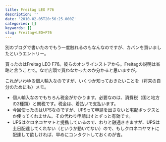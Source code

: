 ```yaml
---
title: Freitag LEO F76
description: ''
date: '2010-02-05T20:56:25.000Z'
categories: []
keywords: []
slug: Freitag+LEO+F76
---
```

別のブログで書いたのでもう一度触れるのもなんなのですが、カバンを買いましたというエントリー。

買ったのはFreitag LEO F76。彼らのオンラインストアから。Freitagの説明は省略と言うことで。なぜ店頭で買わなかったのか分かると思いますが。

これがいわゆる個人輸入なのですが、いくつか知っておきたいことを（将来の自分のためにも）メモ。

*   個人輸入なのでもちろん税金がかかります。必要なのは、消費税（国と地方の2種類）と関税です。税金は、着払いで支払います。
*   今回使ったのはUPSなのですが、UPSって申請を出さないと宅配ボックスとか使ってくれません。その代わり申請出すとずっと有効です。
*   UPSはクロネコヤマトと提携しているので、わりと融通ききますが、UPSは土日配達してくれない（というか動いてない）ので、もしクロネコヤマトに配達して欲しければ、早めにコンタクトしておくのが吉。